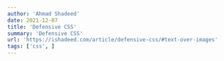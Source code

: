 ```yaml
---
author: 'Ahmad Shadeed'
date: 2021-12-07
title: 'Defensive CSS'
summary: 'Defensive CSS'
url: 'https://ishadeed.com/article/defensive-css/#text-over-images'
tags: ['css', ]
---
```

